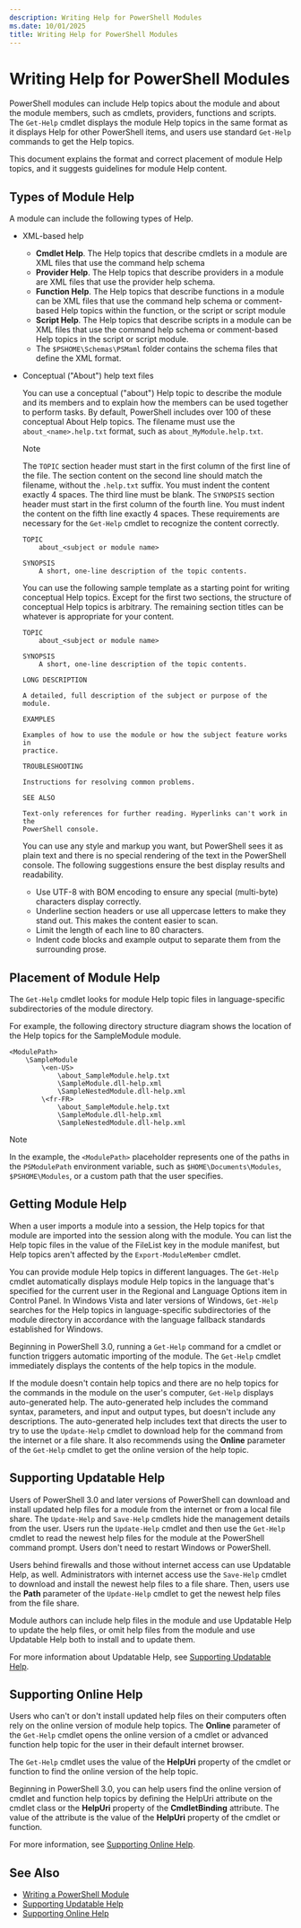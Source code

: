 ```yaml
---
description: Writing Help for PowerShell Modules
ms.date: 10/01/2025
title: Writing Help for PowerShell Modules
---
```

# Writing Help for PowerShell Modules

PowerShell modules can include Help topics about the module and about the module members, such as
cmdlets, providers, functions and scripts. The `Get-Help` cmdlet displays the module Help topics in
the same format as it displays Help for other PowerShell items, and users use standard `Get-Help`
commands to get the Help topics.

This document explains the format and correct placement of module Help topics, and it suggests
guidelines for module Help content.

## Types of Module Help

A module can include the following types of Help.

- XML-based help
  - **Cmdlet Help**. The Help topics that describe cmdlets in a module are XML files that use the
    command help schema
  - **Provider Help**. The Help topics that describe providers in a module are XML files that use
    the provider help schema.
  - **Function Help**. The Help topics that describe functions in a module can be XML files that use
    the command help schema or comment-based Help topics within the function, or the script or
    script module
  - **Script Help**. The Help topics that describe scripts in a module can be XML files that use the
    command help schema or comment-based Help topics in the script or script module.
  - The `$PSHOME\Schemas\PSMaml` folder contains the schema files that define the XML format.

- Conceptual ("About") help text files

  You can use a conceptual ("about") Help topic to describe the module and its members and to
  explain how the members can be used together to perform tasks. By default, PowerShell includes
  over 100 of these conceptual About Help topics. The filename must use the `about_<name>.help.txt`
  format, such as `about_MyModule.help.txt`.

  > [!NOTE]
  > The `TOPIC` section header must start in the first column of the first line of the file. The
  > section content on the second line should match the filename, without the `.help.txt` suffix.
  > You must indent the content exactly 4 spaces. The third line must be blank. The `SYNOPSIS`
  > section header must start in the first column of the fourth line. You must indent the content
  > on the fifth line exactly 4 spaces. These requirements are necessary for the `Get-Help` cmdlet
  > to recognize the content correctly.

  ```
  TOPIC
      about_<subject or module name>

  SYNOPSIS
      A short, one-line description of the topic contents.
  ```

  You can use the following sample template as a starting point for writing conceptual Help topics.
  Except for the first two sections, the structure of conceptual Help topics is arbitrary. The
  remaining section titles can be whatever is appropriate for your content.

  ```
  TOPIC
      about_<subject or module name>

  SYNOPSIS
      A short, one-line description of the topic contents.

  LONG DESCRIPTION

  A detailed, full description of the subject or purpose of the module.

  EXAMPLES

  Examples of how to use the module or how the subject feature works in
  practice.

  TROUBLESHOOTING

  Instructions for resolving common problems.

  SEE ALSO

  Text-only references for further reading. Hyperlinks can't work in the
  PowerShell console.
  ```

  You can use any style and markup you want, but PowerShell sees it as plain text and there is no
  special rendering of the text in the PowerShell console. The following suggestions ensure the best
  display results and readability.

  - Use UTF-8 with BOM encoding to ensure any special (multi-byte) characters display correctly.
  - Underline section headers or use all uppercase letters to make they stand out. This makes the
    content easier to scan.
  - Limit the length of each line to 80 characters.
  - Indent code blocks and example output to separate them from the surrounding prose.

## Placement of Module Help

The `Get-Help` cmdlet looks for module Help topic files in language-specific subdirectories of the
module directory.

For example, the following directory structure diagram shows the location of the Help topics for the
SampleModule module.

```
<ModulePath>
    \SampleModule
        \<en-US>
            \about_SampleModule.help.txt
            \SampleModule.dll-help.xml
            \SampleNestedModule.dll-help.xml
        \<fr-FR>
            \about_SampleModule.help.txt
            \SampleModule.dll-help.xml
            \SampleNestedModule.dll-help.xml
```

> [!NOTE]
> In the example, the `<ModulePath>` placeholder represents one of the paths in the `PSModulePath`
> environment variable, such as `$HOME\Documents\Modules`, `$PSHOME\Modules`, or a custom path that
> the user specifies.

## Getting Module Help

When a user imports a module into a session, the Help topics for that module are imported into the
session along with the module. You can list the Help topic files in the value of the FileList key in
the module manifest, but Help topics aren't affected by the `Export-ModuleMember` cmdlet.

You can provide module Help topics in different languages. The `Get-Help` cmdlet automatically
displays module Help topics in the language that's specified for the current user in the Regional
and Language Options item in Control Panel. In Windows Vista and later versions of Windows,
`Get-Help` searches for the Help topics in language-specific subdirectories of the module directory
in accordance with the language fallback standards established for Windows.

Beginning in PowerShell 3.0, running a `Get-Help` command for a cmdlet or function triggers
automatic importing of the module. The `Get-Help` cmdlet immediately displays the contents of the
help topics in the module.

If the module doesn't contain help topics and there are no help topics for the commands in the
module on the user's computer, `Get-Help` displays auto-generated help. The auto-generated help
includes the command syntax, parameters, and input and output types, but doesn't include any
descriptions. The auto-generated help includes text that directs the user to try to use the
`Update-Help` cmdlet to download help for the command from the internet or a file share. It also
recommends using the **Online** parameter of the `Get-Help` cmdlet to get the online version of the
help topic.

## Supporting Updatable Help

Users of PowerShell 3.0 and later versions of PowerShell can download and install updated help files
for a module from the internet or from a local file share. The `Update-Help` and `Save-Help` cmdlets
hide the management details from the user. Users run the `Update-Help` cmdlet and then use the
`Get-Help` cmdlet to read the newest help files for the module at the PowerShell command prompt.
Users don't need to restart Windows or PowerShell.

Users behind firewalls and those without internet access can use Updatable Help, as well.
Administrators with internet access use the `Save-Help` cmdlet to download and install the newest
help files to a file share. Then, users use the **Path** parameter of the `Update-Help` cmdlet to
get the newest help files from the file share.

Module authors can include help files in the module and use Updatable Help to update the help files,
or omit help files from the module and use Updatable Help both to install and to update them.

For more information about Updatable Help, see [Supporting Updatable Help][03].

## Supporting Online Help

Users who can't or don't install updated help files on their computers often rely on the online
version of module help topics. The **Online** parameter of the `Get-Help` cmdlet opens the online
version of a cmdlet or advanced function help topic for the user in their default internet browser.

The `Get-Help` cmdlet uses the value of the **HelpUri** property of the cmdlet or function to find
the online version of the help topic.

Beginning in PowerShell 3.0, you can help users find the online version of cmdlet and function help
topics by defining the HelpUri attribute on the cmdlet class or the **HelpUri** property of the
**CmdletBinding** attribute. The value of the attribute is the value of the **HelpUri** property of
the cmdlet or function.

For more information, see [Supporting Online Help][02].

## See Also

- [Writing a PowerShell Module][01]
- [Supporting Updatable Help][03]
- [Supporting Online Help][02]

<!-- link references -->
[01]: ../module/writing-a-windows-powershell-module.md
[02]: ./supporting-online-help.md
[03]: ./supporting-updatable-help.md
